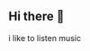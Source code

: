 ## Hi there 👋

<!--
**dav548s/dav548s** is a ✨ _special_ ✨ repository because its `README.md` (this file) appears on your GitHub profile.

Here are some ideas to get you started:

- 🔭 I’m currently working on ...
- 🌱 I’m currently learning ...ingenieria de sistemas
- 👯 I’m looking to collaborate on ...
- 🤔 I’m looking for help with ...
- 💬 Ask me about ...
- 📫 How to reach me: ...dsantigalindoc@gtmail.com
- 😄 Pronouns: ...he\him
- ⚡ Fun fact: ...
-->i like to listen music
